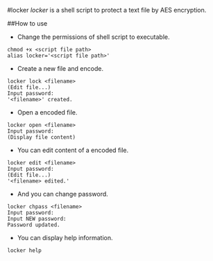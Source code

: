 #locker
*locker* is a shell script to protect a text file by AES encryption.

##How to use
- Change the permissions of shell script to executable.
```Shell
chmod +x <script file path>
alias locker='<script file path>'
```
- Create a new file and encode.
```Shell
locker lock <filename>
(Edit file...)
Input password:
'<filename>' created.
```
- Open a encoded file.
```Shell
locker open <filename>
Input password:
(Display file content)
```
- You can edit content of a encoded file.
```Shell
locker edit <filename>
Input password:
(Edit file...)
'<filename> edited.'
```
- And you can change password.
```Shell
locker chpass <filename>
Input password:
Input NEW password:
Password updated.
```
- You can display help information.
```Shell
locker help
```